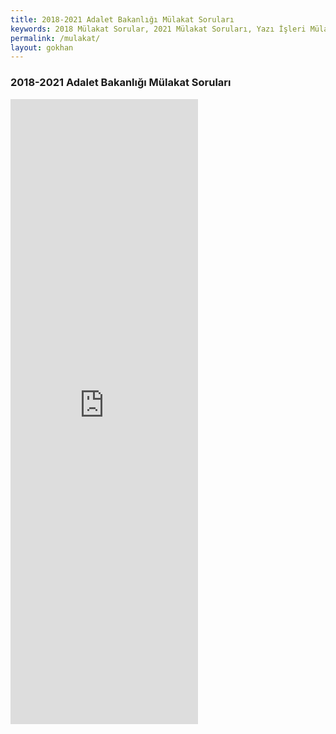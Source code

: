 ```yaml
---
title: 2018-2021 Adalet Bakanlığı Mülakat Soruları
keywords: 2018 Mülakat Sorular, 2021 Mülakat Soruları, Yazı İşleri Mülakat Soruları, Adalet Mülakat Soruları, Adalet Bakanlığı Mülakat Soruları
permalink: /mulakat/
layout: gokhan
---
```


<div class="card-header">
  <h3 class="card-title">2018-2021 Adalet Bakanlığı Mülakat Soruları</h3>
</div>
<div class="card-body">
  <div class="mb-3">
    <embed src="https://www.adliyeci.xyz/2018-2021-adalet-bakanligi-mulakat.pdf" style="min-height: 1000px;" class="w-100"
 type="application/pdf">
  </div>
</div>
